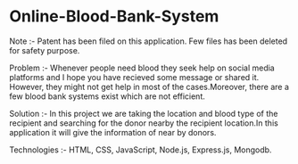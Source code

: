 # Online-Blood-Bank-System

Note :- Patent has been filed on this application. Few files has been deleted for safety purpose.


Problem :- Whenever people need blood they seek help on social media platforms and I hope you have recieved some message or shared it. However, 
           they might not get help in most of the cases.Moreover, there are a few blood bank systems exist which are not efficient.
           
Solution :- In this project we are taking the location and blood type of the recipient and searching for the donor nearby the recipient location.In 
            this application it will give the information of near by donors.  


Technologies :- HTML, CSS, JavaScript, Node.js, Express.js, Mongodb.
